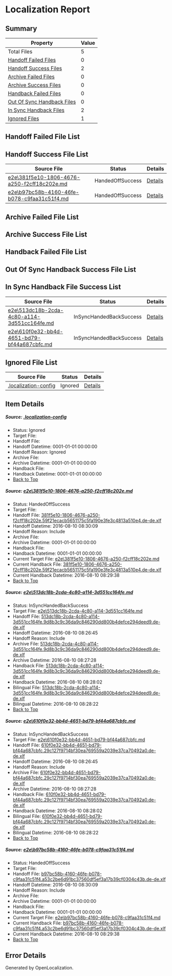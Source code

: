 # <a name='report-top'></a> Localization Report

## Summary
 Property | Value 
 -------- | ----- 
 Total Files | 5
[ Handoff Failed Files ](#handoff-failed-list)| 0
[ Handoff Success Files ](#handoff-success-list)| 2
[ Archive Failed Files ](#archive-failed-list)| 0
[ Archive Success Files ](#archive-success-list)| 0
[ Handback Failed Files ](#handback-failed-list)| 0
[ Out Of Sync Handback Files ](#outofsync-handback-success-list)| 0
[ In Sync Handback Files ](#insync-handback-success-list)| 2
[ Ignored Files ](#ignored-list)| 1

## <a name='handoff-failed-list'></a> Handoff Failed File List

## <a name='handoff-success-list'></a> Handoff Success File List
 Source File | Status | Details 
 ----------- | ------ | ------- 
 [e2e\381f5e10-1806-4676-a250-f2cff18c202e.md](https://github.com/OpenLocalizationTestOrg/oltest/blob/dc4b015b1488281f5d5646de3fe3c7de7fcfbc4d/e2e/381f5e10-1806-4676-a250-f2cff18c202e.md) | HandedOffSuccess | [Details](#652e1e697ca87e695fc39adaa396269abb3721651)
 [e2e\b97bc58b-4160-46fe-b078-c9faa31c51f4.md](https://github.com/OpenLocalizationTestOrg/oltest/blob/dc4b015b1488281f5d5646de3fe3c7de7fcfbc4d/e2e/b97bc58b-4160-46fe-b078-c9faa31c51f4.md) | HandedOffSuccess | [Details](#8c48ed9f8b57c8cc787834912e90ee16d71e50354)

## <a name='archive-failed-list'></a> Archive Failed File List

## <a name='archive-success-list'></a> Archive Success File List

## <a name='handback-failed-list'></a> Handback Failed File List

## <a name='outofsync-handback-success-list'></a> Out Of Sync Handback Success File List

## <a name='insync-handback-success-list'></a> In Sync Handback File Success List
 Source File | Status | Details 
 ----------- | ------ | ------- 
 [e2e\513dc18b-2cda-4c80-a114-3d551cc164fe.md](https://github.com/OpenLocalizationTestOrg/oltest/blob/a1104124df5fbfcb8eae766ed4b3927e13c1aaef/e2e/513dc18b-2cda-4c80-a114-3d551cc164fe.md) | InSyncHandedBackSuccess | [Details](#fc0da5b3977ba8df60a8f3cabc7784a9a712005f2)
 [e2e\610f0e32-bb4d-4651-bd79-bf44a687cbfc.md](https://github.com/OpenLocalizationTestOrg/oltest/blob/a1104124df5fbfcb8eae766ed4b3927e13c1aaef/e2e/610f0e32-bb4d-4651-bd79-bf44a687cbfc.md) | InSyncHandedBackSuccess | [Details](#3e6a4c4a23a20fcddb3b12857739484baa70d4c33)

## <a name='ignored-list'></a> Ignored File List
 Source File | Status | Details 
 ----------- | ------ | ------- 
 [.localization-config](https://github.com/OpenLocalizationTestOrg/oltest/blob/dc4b015b1488281f5d5646de3fe3c7de7fcfbc4d/.localization-config) | Ignored | [Details](#3d4f252ac210baf56311d7e97dcc2db10974dbd20)

## Item Details
##### <a name='3d4f252ac210baf56311d7e97dcc2db10974dbd20'></a> Source: [.localization-config](https://github.com/OpenLocalizationTestOrg/oltest/blob/dc4b015b1488281f5d5646de3fe3c7de7fcfbc4d/.localization-config)
* Status: Ignored
* Target File: 
* Handoff File: 
* Handoff Datetime: 0001-01-01 00:00:00
* Handoff Reason: Ignored
* Archive File: 
* Archive Datetime: 0001-01-01 00:00:00
* Handback File: 
* Handback Datetime: 0001-01-01 00:00:00
* [Back to Top](#report-top)

##### <a name='652e1e697ca87e695fc39adaa396269abb3721651'></a> Source: [e2e\381f5e10-1806-4676-a250-f2cff18c202e.md](https://github.com/OpenLocalizationTestOrg/oltest/blob/dc4b015b1488281f5d5646de3fe3c7de7fcfbc4d/e2e/381f5e10-1806-4676-a250-f2cff18c202e.md)
* Status: HandedOffSuccess
* Target File: 
* Handoff File: [381f5e10-1806-4676-a250-f2cff18c202e.59f21ecacb5651175c5fa190e3fe3c4813a510e4.de-de.xlf](https://github.com/OpenLocalizationTestOrg/olhandoff-e2e/blob/12130dafbb3e295ff1935628b8aaf463868cad3a/ol-handoff/OpenLocalizationTestOrg/ol-test-dede/ci/ht/381f5e10-1806-4676-a250-f2cff18c202e.59f21ecacb5651175c5fa190e3fe3c4813a510e4.de-de.xlf)
* Handoff Datetime: 2016-08-10 08:30:09
* Handoff Reason: Include
* Archive File: 
* Archive Datetime: 0001-01-01 00:00:00
* Handback File: 
* Handback Datetime: 0001-01-01 00:00:00
* Current Target File: [e2e\381f5e10-1806-4676-a250-f2cff18c202e.md](https://github.com/OpenLocalizationTestOrg/ol-test-dede/blob/9e68159e5830fb6d52ad70d3fb299400cf164abd/e2e/381f5e10-1806-4676-a250-f2cff18c202e.md)
* Current Handback File: [381f5e10-1806-4676-a250-f2cff18c202e.59f21ecacb5651175c5fa190e3fe3c4813a510e4.de-de.xlf](https://github.com/OpenLocalizationTestOrg/olhandback-e2e/blob/e2c37493b3452d0785057a696a3e3fd56551e7a9/ol-handback/OpenLocalizationTestOrg/ol-test-dede/ci/ht/381f5e10-1806-4676-a250-f2cff18c202e.59f21ecacb5651175c5fa190e3fe3c4813a510e4.de-de.xlf)
* Current Handback Datetime: 2016-08-10 08:29:38
* [Back to Top](#report-top)

##### <a name='fc0da5b3977ba8df60a8f3cabc7784a9a712005f2'></a> Source: [e2e\513dc18b-2cda-4c80-a114-3d551cc164fe.md](https://github.com/OpenLocalizationTestOrg/oltest/blob/a1104124df5fbfcb8eae766ed4b3927e13c1aaef/e2e/513dc18b-2cda-4c80-a114-3d551cc164fe.md)
* Status: InSyncHandedBackSuccess
* Target File: [e2e\513dc18b-2cda-4c80-a114-3d551cc164fe.md](https://github.com/OpenLocalizationTestOrg/ol-test-dede/blob/beb78a62c74c791d5ba0e7f8ab05e332cb59033a/e2e/513dc18b-2cda-4c80-a114-3d551cc164fe.md)
* Handoff File: [513dc18b-2cda-4c80-a114-3d551cc164fe.9d8b3c9c36da9c846290dd800b4defce294deed9.de-de.xlf](https://github.com/OpenLocalizationTestOrg/olhandoff-e2e/blob/460fb3426bf7c017a966975f9b9f55f7df1c4122/ol-handoff/OpenLocalizationTestOrg/ol-test-dede/ci/ht/513dc18b-2cda-4c80-a114-3d551cc164fe.9d8b3c9c36da9c846290dd800b4defce294deed9.de-de.xlf)
* Handoff Datetime: 2016-08-10 08:26:45
* Handoff Reason: Include
* Archive File: [513dc18b-2cda-4c80-a114-3d551cc164fe.9d8b3c9c36da9c846290dd800b4defce294deed9.de-de.xlf](https://github.com/OpenLocalizationTestOrg/olhandoff-e2e/blob/89e2095d57f59c8ce02131075b3f08b392808a21/ol-archive/OpenLocalizationTestOrg/ol-test-dede/ci/ht/513dc18b-2cda-4c80-a114-3d551cc164fe.9d8b3c9c36da9c846290dd800b4defce294deed9.de-de.xlf)
* Archive Datetime: 2016-08-10 08:27:28
* Handback File: [513dc18b-2cda-4c80-a114-3d551cc164fe.9d8b3c9c36da9c846290dd800b4defce294deed9.de-de.xlf](https://github.com/OpenLocalizationTestOrg/olhandback-e2e/blob/e23d53078256796f9ef954c9a0b5f5983305e1a9/ol-handback/OpenLocalizationTestOrg/ol-test-dede/ci/ht/513dc18b-2cda-4c80-a114-3d551cc164fe.9d8b3c9c36da9c846290dd800b4defce294deed9.de-de.xlf)
* Handback Datetime: 2016-08-10 08:28:02
* Bilingual File: [513dc18b-2cda-4c80-a114-3d551cc164fe.9d8b3c9c36da9c846290dd800b4defce294deed9.de-de.xlf](https://github.com/OpenLocalizationTestOrg/olhandback-e2e/blob/e23d53078256796f9ef954c9a0b5f5983305e1a9/ol-handback/OpenLocalizationTestOrg/ol-test-dede/ci/ht/513dc18b-2cda-4c80-a114-3d551cc164fe.9d8b3c9c36da9c846290dd800b4defce294deed9.de-de.xlf)
* Bilingual Datetime: 2016-08-10 08:28:22
* [Back to Top](#report-top)

##### <a name='3e6a4c4a23a20fcddb3b12857739484baa70d4c33'></a> Source: [e2e\610f0e32-bb4d-4651-bd79-bf44a687cbfc.md](https://github.com/OpenLocalizationTestOrg/oltest/blob/a1104124df5fbfcb8eae766ed4b3927e13c1aaef/e2e/610f0e32-bb4d-4651-bd79-bf44a687cbfc.md)
* Status: InSyncHandedBackSuccess
* Target File: [e2e\610f0e32-bb4d-4651-bd79-bf44a687cbfc.md](https://github.com/OpenLocalizationTestOrg/ol-test-dede/blob/beb78a62c74c791d5ba0e7f8ab05e332cb59033a/e2e/610f0e32-bb4d-4651-bd79-bf44a687cbfc.md)
* Handoff File: [610f0e32-bb4d-4651-bd79-bf44a687cbfc.29c127f9714bf30ea769559a2039e37ca70492a0.de-de.xlf](https://github.com/OpenLocalizationTestOrg/olhandoff-e2e/blob/460fb3426bf7c017a966975f9b9f55f7df1c4122/ol-handoff/OpenLocalizationTestOrg/ol-test-dede/ci/ht/610f0e32-bb4d-4651-bd79-bf44a687cbfc.29c127f9714bf30ea769559a2039e37ca70492a0.de-de.xlf)
* Handoff Datetime: 2016-08-10 08:26:45
* Handoff Reason: Include
* Archive File: [610f0e32-bb4d-4651-bd79-bf44a687cbfc.29c127f9714bf30ea769559a2039e37ca70492a0.de-de.xlf](https://github.com/OpenLocalizationTestOrg/olhandoff-e2e/blob/89e2095d57f59c8ce02131075b3f08b392808a21/ol-archive/OpenLocalizationTestOrg/ol-test-dede/ci/ht/610f0e32-bb4d-4651-bd79-bf44a687cbfc.29c127f9714bf30ea769559a2039e37ca70492a0.de-de.xlf)
* Archive Datetime: 2016-08-10 08:27:28
* Handback File: [610f0e32-bb4d-4651-bd79-bf44a687cbfc.29c127f9714bf30ea769559a2039e37ca70492a0.de-de.xlf](https://github.com/OpenLocalizationTestOrg/olhandback-e2e/blob/e23d53078256796f9ef954c9a0b5f5983305e1a9/ol-handback/OpenLocalizationTestOrg/ol-test-dede/ci/ht/610f0e32-bb4d-4651-bd79-bf44a687cbfc.29c127f9714bf30ea769559a2039e37ca70492a0.de-de.xlf)
* Handback Datetime: 2016-08-10 08:28:02
* Bilingual File: [610f0e32-bb4d-4651-bd79-bf44a687cbfc.29c127f9714bf30ea769559a2039e37ca70492a0.de-de.xlf](https://github.com/OpenLocalizationTestOrg/olhandback-e2e/blob/e23d53078256796f9ef954c9a0b5f5983305e1a9/ol-handback/OpenLocalizationTestOrg/ol-test-dede/ci/ht/610f0e32-bb4d-4651-bd79-bf44a687cbfc.29c127f9714bf30ea769559a2039e37ca70492a0.de-de.xlf)
* Bilingual Datetime: 2016-08-10 08:28:22
* [Back to Top](#report-top)

##### <a name='8c48ed9f8b57c8cc787834912e90ee16d71e50354'></a> Source: [e2e\b97bc58b-4160-46fe-b078-c9faa31c51f4.md](https://github.com/OpenLocalizationTestOrg/oltest/blob/dc4b015b1488281f5d5646de3fe3c7de7fcfbc4d/e2e/b97bc58b-4160-46fe-b078-c9faa31c51f4.md)
* Status: HandedOffSuccess
* Target File: 
* Handoff File: [b97bc58b-4160-46fe-b078-c9faa31c51f4.a53c2be6d91bc37560df5ef3a17b39cf0304c43b.de-de.xlf](https://github.com/OpenLocalizationTestOrg/olhandoff-e2e/blob/12130dafbb3e295ff1935628b8aaf463868cad3a/ol-handoff/OpenLocalizationTestOrg/ol-test-dede/ci/ht/b97bc58b-4160-46fe-b078-c9faa31c51f4.a53c2be6d91bc37560df5ef3a17b39cf0304c43b.de-de.xlf)
* Handoff Datetime: 2016-08-10 08:30:09
* Handoff Reason: Include
* Archive File: 
* Archive Datetime: 0001-01-01 00:00:00
* Handback File: 
* Handback Datetime: 0001-01-01 00:00:00
* Current Target File: [e2e\b97bc58b-4160-46fe-b078-c9faa31c51f4.md](https://github.com/OpenLocalizationTestOrg/ol-test-dede/blob/9e68159e5830fb6d52ad70d3fb299400cf164abd/e2e/b97bc58b-4160-46fe-b078-c9faa31c51f4.md)
* Current Handback File: [b97bc58b-4160-46fe-b078-c9faa31c51f4.a53c2be6d91bc37560df5ef3a17b39cf0304c43b.de-de.xlf](https://github.com/OpenLocalizationTestOrg/olhandback-e2e/blob/e2c37493b3452d0785057a696a3e3fd56551e7a9/ol-handback/OpenLocalizationTestOrg/ol-test-dede/ci/ht/b97bc58b-4160-46fe-b078-c9faa31c51f4.a53c2be6d91bc37560df5ef3a17b39cf0304c43b.de-de.xlf)
* Current Handback Datetime: 2016-08-10 08:29:38
* [Back to Top](#report-top)


## Error Details

Generated by OpenLocalization.
